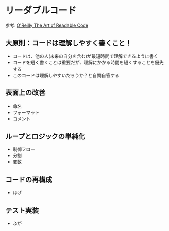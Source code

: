 # リーダブルコード

参考: [O'Reilly The Art of Readable Code](https://mcusoft.wordpress.com/wp-content/uploads/2015/04/the-art-of-readable-code.pdf)

## 大原則：コードは理解しやすく書くこと！
- コードは、他の人(未来の自分を含む)が最短時間で理解できるように書く
- コードを短く書くことは重要だが、理解にかかる時間を短くすることを優先する
- このコードは理解しやすいだろうか？と自問自答する

## 表面上の改善
- 命名
- フォーマット
- コメント

## ループとロジックの単純化
- 制御フロー
- 分割
- 変数

## コードの再構成
- ほげ

## テスト実装
- ふが
